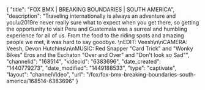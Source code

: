 {
    "title": "FOX BMX | BREAKING BOUNDARIES | SOUTH AMERICA",
    "description": "Traveling internationally is always an adventure and you\u2019re never really sure what to expect when you get there, so getting the opportunity to visit Peru and Guatemala was a surreal and humbling experience for all of us. From the food to the riding spots and amazing people we met, it was hard to say goodbye. \nEDIT: Veesh\n\nCAMERA: Veesh, Devon Hutchins\n\nMUSIC: Red Snapper \"Card Trick\" and \"Wonky Bikes\" Eros and the Eschaton \"Over and Over\" and \"Don't look so Sad\"",
    "channelid": "168514",
    "videoid": "6383696",
    "date_created": "1440779273",
    "date_modified": "1449188533",
    "type": "captivate",
    "layout": "channelVideo",
    "url": "\/fox\/fox-bmx-breaking-boundaries-south-america\/168514-6383696"
}